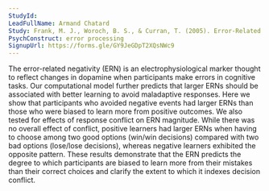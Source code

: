 ```yaml
---
StudyId: 
LeadFullName: Armand Chatard
Study: Frank, M. J., Woroch, B. S., & Curran, T. (2005). Error-Related Negativity Predicts Reinforcement Learning and Conflict Biases. Neuron, 47(4), 495–501. https://doi.org/10.1016/j.neuron.2005.06.020
PsychConstruct: error processing
SignupUrl: https://forms.gle/GY9JeGDpT2XQsNWc9
---
```


The error-related negativity (ERN) is an electrophysiological marker thought to reflect changes in dopamine when participants make errors in cognitive tasks. Our computational model further predicts that larger ERNs should be associated with better learning to avoid maladaptive responses. Here we show that participants who avoided negative events had larger ERNs than those who were biased to learn more from positive outcomes. We also tested for effects of response conflict on ERN magnitude. While there was no overall effect of conflict, positive learners had larger ERNs when having to choose among two good options (win/win decisions) compared with two bad options (lose/lose decisions), whereas negative learners exhibited the opposite pattern. These results demonstrate that the ERN predicts the degree to which participants are biased to learn more from their mistakes than their correct choices and clarify the extent to which it indexes decision conflict.